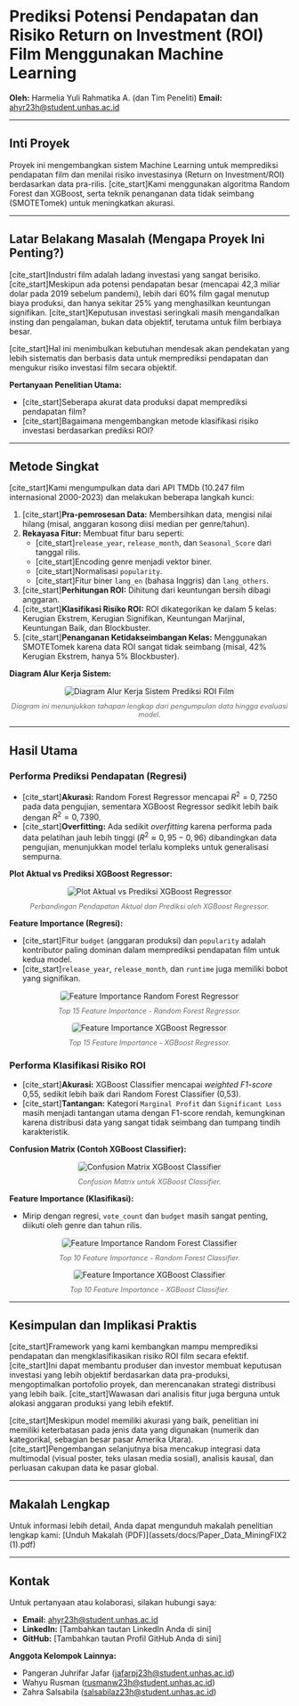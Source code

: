 # Prediksi Potensi Pendapatan dan Risiko Return on Investment (ROI) Film Menggunakan Machine Learning

**Oleh:** Harmelia Yuli Rahmatika A. (dan Tim Peneliti)
**Email:** ahyr23h@student.unhas.ac.id

---

## Inti Proyek

Proyek ini mengembangkan sistem Machine Learning untuk memprediksi pendapatan film dan menilai risiko investasinya (Return on Investment/ROI) berdasarkan data pra-rilis. [cite_start]Kami menggunakan algoritma Random Forest dan XGBoost, serta teknik penanganan data tidak seimbang (SMOTETomek) untuk meningkatkan akurasi. 

---

## Latar Belakang Masalah (Mengapa Proyek Ini Penting?)

[cite_start]Industri film adalah ladang investasi yang sangat berisiko.  [cite_start]Meskipun ada potensi pendapatan besar (mencapai 42,3 miliar dolar pada 2019 sebelum pandemi), lebih dari 60% film gagal menutup biaya produksi, dan hanya sekitar 25% yang menghasilkan keuntungan signifikan.  [cite_start]Keputusan investasi seringkali masih mengandalkan insting dan pengalaman, bukan data objektif, terutama untuk film berbiaya besar. 

[cite_start]Hal ini menimbulkan kebutuhan mendesak akan pendekatan yang lebih sistematis dan berbasis data untuk memprediksi pendapatan dan mengukur risiko investasi film secara objektif. 

**Pertanyaan Penelitian Utama:**
* [cite_start]Seberapa akurat data produksi dapat memprediksi pendapatan film? 
* [cite_start]Bagaimana mengembangkan metode klasifikasi risiko investasi berdasarkan prediksi ROI? 

---

## Metode Singkat

[cite_start]Kami mengumpulkan data dari API TMDb (10.247 film internasional 2000-2023)  dan melakukan beberapa langkah kunci:

1.  [cite_start]**Pra-pemrosesan Data:** Membersihkan data, mengisi nilai hilang (misal, anggaran kosong diisi median per genre/tahun). 
2.  **Rekayasa Fitur:** Membuat fitur baru seperti:
    * [cite_start]`release_year`, `release_month`, dan `Seasonal_Score` dari tanggal rilis. 
    * [cite_start]Encoding genre menjadi vektor biner. 
    * [cite_start]Normalisasi `popularity`. 
    * [cite_start]Fitur biner `lang_en` (bahasa Inggris) dan `lang_others`. 
3.  [cite_start]**Perhitungan ROI:** Dihitung dari keuntungan bersih dibagi anggaran. 
4.  [cite_start]**Klasifikasi Risiko ROI:** ROI dikategorikan ke dalam 5 kelas: Kerugian Ekstrem, Kerugian Signifikan, Keuntungan Marjinal, Keuntungan Baik, dan Blockbuster. 
5.  [cite_start]**Penanganan Ketidakseimbangan Kelas:** Menggunakan SMOTETomek karena data ROI sangat tidak seimbang (misal, 42% Kerugian Ekstrem, hanya 5% Blockbuster). 

**Diagram Alur Kerja Sistem:**
<div style="text-align: center;">
    <img src="assets/images/workflow.png" alt="Diagram Alur Kerja Sistem Prediksi ROI Film" style="max-width: 100%; height: auto; border: 1px solid #ddd; border-radius: 5px; box-shadow: 0 2px 4px rgba(0,0,0,0.08);">
    <p style="font-style: italic; font-size: 0.9em; color: #666; margin-top: 10px;">Diagram ini menunjukkan tahapan lengkap dari pengumpulan data hingga evaluasi model. </p>
</div>

---

## Hasil Utama

### Performa Prediksi Pendapatan (Regresi)
* [cite_start]**Akurasi:** Random Forest Regressor mencapai $R^{2}=0,7250$ pada data pengujian, sementara XGBoost Regressor sedikit lebih baik dengan $R^{2}=0,7390$. 
* [cite_start]**Overfitting:** Ada sedikit *overfitting* karena performa pada data pelatihan jauh lebih tinggi ($R^{2} \approx 0,95-0,96$) dibandingkan data pengujian, menunjukkan model terlalu kompleks untuk generalisasi sempurna. 

**Plot Aktual vs Prediksi XGBoost Regressor:**
<div style="text-align: center;">
    <img src="assets/images/apr_xgb.png" alt="Plot Aktual vs Prediksi XGBoost Regressor" style="max-width: 100%; height: auto; border: 1px solid #ddd; border-radius: 5px; box-shadow: 0 2px 4px rgba(0,0,0,0.08);">
    <p style="font-style: italic; font-size: 0.9em; color: #666; margin-top: 10px;">Perbandingan Pendapatan Aktual dan Prediksi oleh XGBoost Regressor.</p>
</div>

**Feature Importance (Regresi):**
* [cite_start]Fitur `budget` (anggaran produksi) dan `popularity` adalah kontributor paling dominan dalam memprediksi pendapatan film untuk kedua model. 
* [cite_start]`release_year`, `release_month`, dan `runtime` juga memiliki bobot yang signifikan. 

<div style="text-align: center;">
    <img src="assets/images/fi_rf.png" alt="Feature Importance Random Forest Regressor" style="max-width: 100%; height: auto; border: 1px solid #ddd; border-radius: 5px; box-shadow: 0 2px 4px rgba(0,0,0,0.08);">
    <p style="font-style: italic; font-size: 0.9em; color: #666; margin-top: 10px;">Top 15 Feature Importance - Random Forest Regressor.</p>
</div>
<div style="text-align: center;">
    <img src="assets/images/fi_xgb.png" alt="Feature Importance XGBoost Regressor" style="max-width: 100%; height: auto; border: 1px solid #ddd; border-radius: 5px; box-shadow: 0 2px 4px rgba(0,0,0,0.08);">
    <p style="font-style: italic; font-size: 0.9em; color: #666; margin-top: 10px;">Top 15 Feature Importance - XGBoost Regressor.</p>
</div>

### Performa Klasifikasi Risiko ROI

* [cite_start]**Akurasi:** XGBoost Classifier mencapai *weighted F1-score* 0,55, sedikit lebih baik dari Random Forest Classifier (0,53). 
* [cite_start]**Tantangan:** Kategori `Marginal Profit` dan `Significant Loss` masih menjadi tantangan utama dengan F1-score rendah, kemungkinan karena distribusi data yang sangat tidak seimbang dan tumpang tindih karakteristik. 

**Confusion Matrix (Contoh XGBoost Classifier):**
<div style="text-align: center;">
    <img src="assets/images/cf.png" alt="Confusion Matrix XGBoost Classifier" style="max-width: 100%; height: auto; border: 1px solid #ddd; border-radius: 5px; box-shadow: 0 2px 4px rgba(0,0,0,0.08);">
    <p style="font-style: italic; font-size: 0.9em; color: #666; margin-top: 10px;">Confusion Matrix untuk XGBoost Classifier.</p>
</div>

**Feature Importance (Klasifikasi):**
* Mirip dengan regresi, `vote_count` dan `budget` masih sangat penting, diikuti oleh genre dan tahun rilis.

<div style="text-align: center;">
    <img src="assets/images/fi_rfc.png" alt="Feature Importance Random Forest Classifier" style="max-width: 100%; height: auto; border: 1px solid #ddd; border-radius: 5px; box-shadow: 0 2px 4px rgba(0,0,0,0.08);">
    <p style="font-style: italic; font-size: 0.9em; color: #666; margin-top: 10px;">Top 10 Feature Importance - Random Forest Classifier.</p>
</div>
<div style="text-align: center;">
    <img src="assets/images/fi_xgbc.png" alt="Feature Importance XGBoost Classifier" style="max-width: 100%; height: auto; border: 1px solid #ddd; border-radius: 5px; box-shadow: 0 2px 4px rgba(0,0,0,0.08);">
    <p style="font-style: italic; font-size: 0.9em; color: #666; margin-top: 10px;">Top 10 Feature Importance - XGBoost Classifier.</p>
</div>

---

## Kesimpulan dan Implikasi Praktis

[cite_start]Framework yang kami kembangkan mampu memprediksi pendapatan dan mengklasifikasikan risiko ROI film secara efektif.  [cite_start]Ini dapat membantu produser dan investor membuat keputusan investasi yang lebih objektif berdasarkan data pra-produksi, mengoptimalkan portofolio proyek, dan merencanakan strategi distribusi yang lebih baik.  [cite_start]Wawasan dari analisis fitur juga berguna untuk alokasi anggaran produksi yang lebih efektif. 

[cite_start]Meskipun model memiliki akurasi yang baik, penelitian ini memiliki keterbatasan pada jenis data yang digunakan (numerik dan kategorikal, sebagian besar pasar Amerika Utara).  [cite_start]Pengembangan selanjutnya bisa mencakup integrasi data multimodal (visual poster, teks ulasan media sosial), analisis kausal, dan perluasan cakupan data ke pasar global. 

---

## Makalah Lengkap

Untuk informasi lebih detail, Anda dapat mengunduh makalah penelitian lengkap kami:
[Unduh Makalah (PDF)](assets/docs/Paper_Data_MiningFIX2 (1).pdf)

---

## Kontak

Untuk pertanyaan atau kolaborasi, silakan hubungi saya:
* **Email:** ahyr23h@student.unhas.ac.id
* **LinkedIn:** [Tambahkan tautan LinkedIn Anda di sini]
* **GitHub:** [Tambahkan tautan Profil GitHub Anda di sini]

**Anggota Kelompok Lainnya:**
* Pangeran Juhrifar Jafar (jafarpj23h@student.unhas.ac.id)
* Wahyu Rusman (rusmanw23h@student.unhas.ac.id)
* Zahra Salsabila (salsabilaz23h@student.unhas.ac.id)